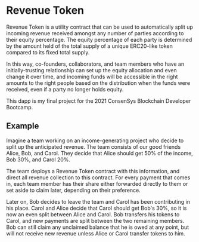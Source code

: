 # Revenue Token

Revenue Token is a utility contract that can be used to automatically split up
incoming revenue received amongst any number of parties according to their
equity percentage. The equity percentage of each party is determined by the
amount held of the total supply of a unique ERC20-like token compared to its
fixed total supply.

In this way, co-founders, collaborators, and team members who have an
initially-trusting relationship can set up the equity allocation and even change
it over time, and incoming funds will be accessible in the right amounts to the
right people based on the distribution when the funds were received, even if a
party no longer holds equity.

This dapp is my final project for the 2021 ConsenSys Blockchain Developer
Bootcamp.

## Example

Imagine a team working on an income-generating project who decide to split up
the anticipated revenue. The team consists of our good friends Alice, Bob, and
Carol.  They decide that Alice should get 50% of the income, Bob 30%, and Carol
20%.

The team deploys a Revenue Token contract with this information, and direct all
revenue collection to this contract. For every payment that comes in, each team
member has their share either forwarded directly to them or set aside to claim
later, depending on their preference.

Later on, Bob decides to leave the team and Carol has been contributing in his
place. Carol and Alice decide that Carol should get Bob's 30%, so it is now an
even split between Alice and Carol. Bob transfers his tokens to Carol, and new
payments are split between the two remaining members. Bob can still claim any
unclaimed balance that he is owed at any point, but will not receive new revenue
unless Alice or Carol transfer tokens to him.
